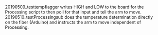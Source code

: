 
20190509_testtempflagger writes HIGH and LOW to the board for the Processing script to then poll for that input and tell the arm to move.
20190510_testProcessingsub does the temperature determination directly on the fiber (Arduino) and instructs the arm to move independent of Processing.
